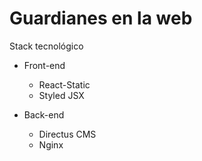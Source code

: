# Guardianes en la web

Stack tecnológico
* Front-end
  * React-Static
  * Styled JSX

* Back-end
  * Directus CMS
  * Nginx
